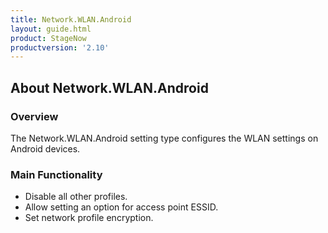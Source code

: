 ```yaml
---
title: Network.WLAN.Android
layout: guide.html
product: StageNow
productversion: '2.10'
---
```


## About Network.WLAN.Android

### Overview
The Network.WLAN.Android setting type configures the WLAN settings on Android devices.

### Main Functionality

* Disable all other profiles. 
* Allow setting an option for access point ESSID.
* Set network profile encryption.














